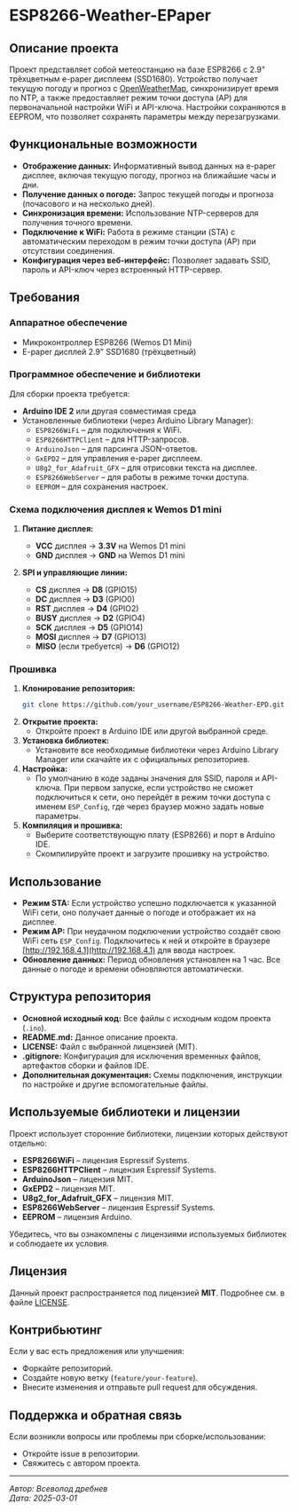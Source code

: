 # ESP8266-Weather-EPaper

## Описание проекта
Проект представляет собой метеостанцию на базе ESP8266 с 2.9" трёхцветным e-paper дисплеем (SSD1680). Устройство получает текущую погоду и прогноз с [OpenWeatherMap](https://openweathermap.org/), синхронизирует время по NTP, а также предоставляет режим точки доступа (AP) для первоначальной настройки WiFi и API-ключа. Настройки сохраняются в EEPROM, что позволяет сохранять параметры между перезагрузками.

## Функциональные возможности
- **Отображение данных:** Информативный вывод данных на e-paper дисплее, включая текущую погоду, прогноз на ближайшие часы и дни.
- **Получение данных о погоде:** Запрос текущей погоды и прогноза (почасового и на несколько дней).
- **Синхронизация времени:** Использование NTP-серверов для получения точного времени.
- **Подключение к WiFi:** Работа в режиме станции (STA) с автоматическим переходом в режим точки доступа (AP) при отсутствии соединения.
- **Конфигурация через веб-интерфейс:** Позволяет задавать SSID, пароль и API-ключ через встроенный HTTP-сервер.

## Требования
### Аппаратное обеспечение
- Микроконтроллер ESP8266 (Wemos D1 Mini)
- E-paper дисплей 2.9" SSD1680 (трёхцветный)


### Программное обеспечение и библиотеки
Для сборки проекта требуется:
- **Arduino IDE 2** или другая совместимая среда 
- Установленные библиотеки (через Arduino Library Manager):
  - `ESP8266WiFi` – для подключения к WiFi.
  - `ESP8266HTTPClient` – для HTTP-запросов.
  - `ArduinoJson` – для парсинга JSON-ответов.
  - `GxEPD2` – для управления e-paper дисплеем.
  - `U8g2_for_Adafruit_GFX` – для отрисовки текста на дисплее.
  - `ESP8266WebServer` – для работы в режиме точки доступа.
  - `EEPROM` – для сохранения настроек.


### Схема подключения дисплея к Wemos D1 mini

1. **Питание дисплея:**  
   - **VCC** дисплея → **3.3V** на Wemos D1 mini  
   - **GND** дисплея → **GND** на Wemos D1 mini

2. **SPI и управляющие линии:**  
   - **CS** дисплея → **D8** (GPIO15)  
   - **DC** дисплея → **D3** (GPIO0)  
   - **RST** дисплея → **D4** (GPIO2)  
   - **BUSY** дисплея → **D2** (GPIO4)  
   - **SCK** дисплея → **D5** (GPIO14)  
   - **MOSI** дисплея → **D7** (GPIO13)  
   - **MISO** (если требуется) → **D6** (GPIO12)
   
### Прошивка  
1. **Клонирование репозитория:**
   ```bash
   git clone https://github.com/your_username/ESP8266-Weather-EPD.git
   ```
2. **Открытие проекта:**
   - Откройте проект в Arduino IDE или другой выбранной среде.
3. **Установка библиотек:**
   - Установите все необходимые библиотеки через Arduino Library Manager или скачайте их с официальных репозиториев.
4. **Настройка:**
   - По умолчанию в коде заданы значения для SSID, пароля и API-ключа. При первом запуске, если устройство не сможет подключиться к сети, оно перейдёт в режим точки доступа с именем `ESP_Config`, где через браузер можно задать новые параметры.
5. **Компиляция и прошивка:**
   - Выберите соответствующую плату (ESP8266) и порт в Arduino IDE.
   - Скомпилируйте проект и загрузите прошивку на устройство.

## Использование
- **Режим STA:** Если устройство успешно подключается к указанной WiFi сети, оно получает данные о погоде и отображает их на дисплее.
- **Режим AP:** При неудачном подключении устройство создаёт свою WiFi сеть `ESP_Config`. Подключитесь к ней и откройте в браузере [http://192.168.4.1](http://192.168.4.1) для ввода настроек.
- **Обновление данных:** Период обновления установлен на 1 час. Все данные о погоде и времени обновляются автоматически.

## Структура репозитория
- **Основной исходный код:** Все файлы с исходным кодом проекта (`.ino`).
- **README.md:** Данное описание проекта.
- **LICENSE:** Файл с выбранной лицензией (MIT).
- **.gitignore:** Конфигурация для исключения временных файлов, артефактов сборки и файлов IDE.
- **Дополнительная документация:** Схемы подключения, инструкции по настройке и другие вспомогательные файлы.

## Используемые библиотеки и лицензии
Проект использует сторонние библиотеки, лицензии которых действуют отдельно:
- **ESP8266WiFi** – лицензия Espressif Systems.
- **ESP8266HTTPClient** – лицензия Espressif Systems.
- **ArduinoJson** – лицензия MIT.
- **GxEPD2** – лицензия MIT.
- **U8g2_for_Adafruit_GFX** – лицензия MIT.
- **ESP8266WebServer** – лицензия Espressif Systems.
- **EEPROM** – лицензия Arduino.

Убедитесь, что вы ознакомлены с лицензиями используемых библиотек и соблюдаете их условия.

## Лицензия
Данный проект распространяется под лицензией **MIT**. Подробнее см. в файле [LICENSE](LICENSE).

## Контрибьютинг
Если у вас есть предложения или улучшения:
- Форкайте репозиторий.
- Создайте новую ветку (`feature/your-feature`).
- Внесите изменения и отправьте pull request для обсуждения.

## Поддержка и обратная связь
Если возникли вопросы или проблемы при сборке/использовании:
- Откройте issue в репозитории.
- Свяжитесь с автором проекта.

---

*Автор: Всеволод дребнев*  
*Дата: 2025-03-01*
